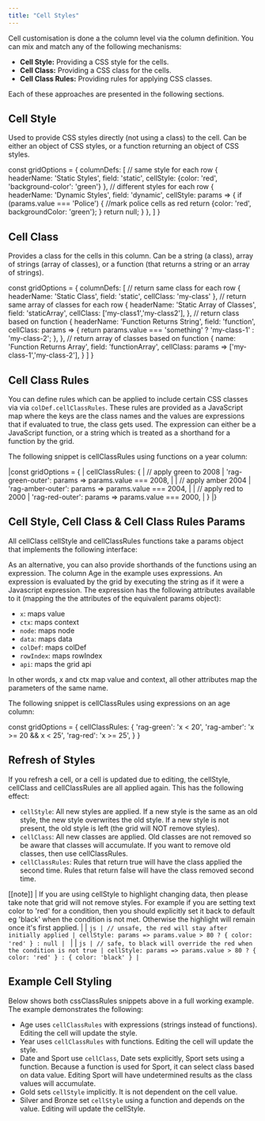 ```yaml
---
title: "Cell Styles"
---
```


Cell customisation is done a the column level via the column definition. You can mix and match any of the following mechanisms:


- **Cell Style:** Providing a CSS style for the cells.
- **Cell Class:** Providing a CSS class for the cells.
- **Cell Class Rules:** Providing rules for applying CSS classes.

Each of these approaches are presented in the following sections.

## Cell Style

Used to provide CSS styles directly (not using a class) to the cell. Can be either an object
of CSS styles, or a function returning an object of CSS styles.

<snippet spaceBetweenProperties="true">
const gridOptions = {
    columnDefs: [
        // same style for each row
        {
            headerName: 'Static Styles',
            field: 'static',
            cellStyle: {color: 'red', 'background-color': 'green'}
        },
        // different styles for each row
        {
            headerName: 'Dynamic Styles',
            field: 'dynamic',
            cellStyle: params => {
                if (params.value === 'Police') {
                    //mark police cells as red
                    return {color: 'red', backgroundColor: 'green'};
                }
                return null;
            }
        },
    ]
}
</snippet>


## Cell Class


Provides a class for the cells in this column. Can be a string (a class), array of strings
(array of classes), or a function (that returns a string or an array of strings).

<snippet spaceBetweenProperties="true">
const gridOptions = {
    columnDefs: [
        // return same class for each row
        {
            headerName: 'Static Class',
            field: 'static',
            cellClass: 'my-class'
        },
        // return same array of classes for each row
        {
            headerName: 'Static Array of Classes',
            field: 'staticArray',
            cellClass: ['my-class1','my-class2'],
        },
        // return class based on function
        {
            headerName: 'Function Returns String',
            field: 'function',
            cellClass: params => {
                return params.value === 'something' ? 'my-class-1' : 'my-class-2';
            },
        },
        // return array of classes based on function
        {
            name: 'Function Returns Array',
            field: 'functionArray',
            cellClass: params => ['my-class-1','my-class-2'],
        }
    ]
}
</snippet>

## Cell Class Rules


You can define rules which can be applied to include certain CSS classes via via `colDef.cellClassRules`.
These rules are provided as a JavaScript map where the keys are the class names and the values are expressions
that if evaluated to true, the class gets used. The expression can either be a JavaScript function,
or a string which is treated as a shorthand for a function by the grid.



The following snippet is cellClassRules using functions on a year column:


<snippet suppressFrameworkContext="true">
|const gridOptions = {
|    cellClassRules: {
|        // apply green to 2008
|        'rag-green-outer': params => params.value === 2008,
|
|        // apply amber 2004
|        'rag-amber-outer': params => params.value === 2004,
|
|        // apply red to 2000
|        'rag-red-outer': params => params.value === 2000,
|    }
|}
</snippet>

## Cell Style, Cell Class & Cell Class Rules Params


All cellClass cellStyle and cellClassRules functions take a params object that implements the following interface:

<interface-documentation interfaces='["CellClassParams"]' ></interface-documentation>


As an alternative, you can also provide shorthands of the functions using an expression.
The column Age in the example uses expressions. An expression is evaluated by the grid
by executing the string as if it were a Javascript expression. The expression
has the following attributes available to it (mapping the the attributes of the equivalent
params object):

- `x`: maps value
- `ctx`: maps context
- `node`: maps node
- `data`: maps data
- `colDef`: maps colDef
- `rowIndex`: maps rowIndex
- `api`: maps the grid api

In other words, x and ctx map value and context, all other attributes map the parameters of the same name.

The following snippet is cellClassRules using expressions on an age column:

<snippet suppressFrameworkContext="true">
const gridOptions = {
    cellClassRules: {
        'rag-green': 'x < 20',
        'rag-amber': 'x >= 20 && x < 25',
        'rag-red': 'x >= 25',
    }
}
</snippet>

## Refresh of Styles

If you refresh a cell, or a cell is updated due to editing, the cellStyle,
cellClass and cellClassRules are all applied again. This has the following
effect:

- `cellStyle`: All new styles are applied. If a new style is the same as an old style, the new style overwrites the old style. If a new style is not present, the old style is left (the grid will NOT remove styles).
- `cellClass`: All new classes are applied. Old classes are not removed so be aware that classes will accumulate. If you want to remove old classes, then use cellClassRules.
- `cellClassRules`: Rules that return true will have the class applied the second time. Rules that return false will have the class removed second time.

[[note]]
| If you are using cellStyle to highlight changing data, then please take note that grid will not remove styles. For example if you are setting text color to 'red' for a condition, then you should explicitly set it back to default eg 'black' when the condition is not met. Otherwise the highlight will remain once it's first applied.
|
| ```js
| // unsafe, the red will stay after initially applied
| cellStyle: params => params.value > 80 ? { color: 'red' } : null
| ```
|
| ```js
| // safe, to black will override the red when the condition is not true
| cellStyle: params => params.value > 80 ? { color: 'red' } : { color: 'black' }
| ```

## Example Cell Styling

Below shows both cssClassRules snippets above in a full working example. The example demonstrates the following:

- Age uses `cellClassRules` with expressions (strings instead of functions). Editing the cell will update the style.
- Year uses `cellClassRules` with functions. Editing the cell will update the style.
- Date and Sport use `cellClass`, Date sets explicitly, Sport sets using a function. Because a function is used for Sport, it can select class based on data value. Editing Sport will have undetermined results as the class values will accumulate.
- Gold sets `cellStyle` implicitly. It is not dependent on the cell value.
- Silver and Bronze set `cellStyle` using a function and depends on the value. Editing will update the cellStyle.

<grid-example title='Cell Styling' name='cell-styling' type='generated'></grid-example>
